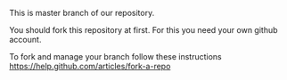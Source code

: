 This is master branch of our repository. 

You should fork this repository at first. For this you need your own github account.

To fork and manage your branch follow these instructions https://help.github.com/articles/fork-a-repo